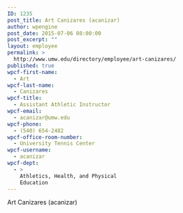 ```yaml
---
ID: 1235
post_title: Art Canizares (acanizar)
author: wpengine
post_date: 2015-07-06 08:00:00
post_excerpt: ""
layout: employee
permalink: >
  http://www.umw.edu/directory/employee/art-canizares/
published: true
wpcf-first-name:
  - Art
wpcf-last-name:
  - Canizares
wpcf-title:
  - Assistant Athletic Instructor
wpcf-email:
  - acanizar@umw.edu
wpcf-phone:
  - (540) 654-2482
wpcf-office-room-number:
  - University Tennis Center
wpcf-username:
  - acanizar
wpcf-dept:
  - >
    Athletics, Health, and Physical
    Education
---
```

Art Canizares (acanizar)